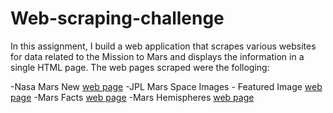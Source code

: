 # Web-scraping-challenge

In this assignment, I build a web application that scrapes various websites for data related to the Mission to Mars and displays the information in a single HTML page.
The web pages scraped were the folloging:

  -Nasa Mars New [web page](https://mars.nasa.gov/news/)
  -JPL Mars Space Images - Featured Image [web page](https://www.jpl.nasa.gov/spaceimages/?search=&category=Mars)
  -Mars Facts [web page](https://space-facts.com/mars/)
  -Mars Hemispheres [web page](https://astrogeology.usgs.gov/search/results?q=hemisphere+enhanced&k1=target&v1=Mars)




